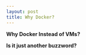 ```yaml
---
layout: post
title: Why Docker?
---
```


**Why Docker Instead of VMs?**

**Is it just another buzzword?**